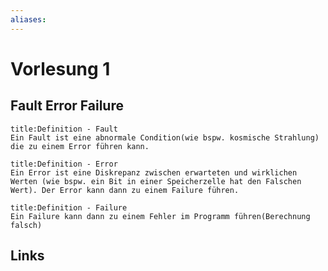 ```yaml
---
aliases: 
---
```

# Vorlesung 1 
## Fault Error Failure

```ad-abstract
title:Definition - Fault
Ein Fault ist eine abnormale Condition(wie bspw. kosmische Strahlung) die zu einem Error führen kann.
```

```ad-abstract
title:Definition - Error
Ein Error ist eine Diskrepanz zwischen erwarteten und wirklichen Werten (wie bspw. ein Bit in einer Speicherzelle hat den Falschen Wert). Der Error kann dann zu einem Failure führen.
```

```ad-abstract
title:Definition - Failure
Ein Failure kann dann zu einem Fehler im Programm führen(Berechnung falsch)
```



## Links